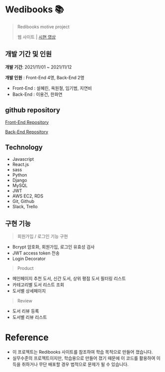 # Wedibooks 📚
>Redibooks motive project
>
>웹 사이트 | [시현 영상](https://youtu.be/lOiYYq0XvAc)   

## 개발 기간 및 인원
**개발 기간**: 2021/11/01 ~ 2021/11/12

**개발 인원** : Front-End 4명, Back-End 2명
* Front-End : 설혜린, 옥원철, 임기범, 지연비
* Back-End : 이용건, 한화연

## github repository
[Front-End Repository](https://github.com/wecode-bootcamp-korea/26-1st-Wedibooks-frontend.git)

[Back-End Repository](https://github.com/wecode-bootcamp-korea/26-1st-Wedibooks-backend.git)

## Technology
- Javascript
- React.js
- sass
- Python
- Django
- MySQL
- JWT
- AWS EC2, RDS
- Git, Github
- Slack, Trello

## 구현 기능
> 회원가입 / 로그인 기능 구현
- Bcrypt 암호화, 회원가입, 로그인 유효성 검사
- JWT access token 전송
- Login Decorator

> Product
- 메인페이지 추천 도서, 신간 도서, 상위 평점 도서 필터링 리스트
- 카테고리별 도서 리스트 조회
- 도서별 상세페이지

> Review
- 도서 리뷰 등록
- 도서별 리뷰 리스트 

# Reference
- 이 프로젝트는 Redibooks 사이트를 참조하여 학습 목적으로 만들어 졌습니다.
- 실무수준의 프로젝트이지만, 학습용으로 만들어 졌기 때문에 이 코드를 활용하여 이득을 취하거나 무단 배포할 경우 법적으로 문제가 될 수 있습니다.
